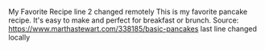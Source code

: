 My Favorite Recipe
line 2 changed remotely 
This is my favorite pancake recipe. It's easy to make and perfect for breakfast or brunch.
Source: https://www.marthastewart.com/338185/basic-pancakes
last line changed locally